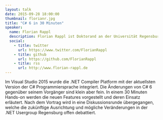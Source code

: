 ```yaml
---
layout: talk
date: 2015-09-28 18:00:00
thumbnail: florianr.jpg
title: "C# 6 in 30 Minuten"
speaker:
  name: Florian Rappl
  description: Florian Rappl ist Doktorand an der Universität Regensburg und promoviert in der theoretischen Physik. Neben High Performance Computing und Webentwicklung ist er auch im Bereich Cliententwicklung unterwegs. An der Universität Regensburg hält Florian regelmäßig Vorlesungen zu den Themen "Programmierung mit C#", "Webapplications mit HTML5, CSS3 und JavaScript" und "Software Design Patterns". Florian ist Microsoft MVP im Bereich Visual C# und CodeProject MVP. 
  social:
    - title: twitter
      url: https://www.twitter.com/FlorianRappl
    - title: github
      url: https://github.com/FlorianRappl
    - title: rss
      url: http://www.florian-rappl.de
---
```

Im Visual Studio 2015 wurde die .NET Compiler Platform mit der aktuellsten Version der C# Programmiersprache integriert. Die Änderungen von C# 6 gegenüber seinem Vorgänger sind klein aber fein. In einem 30 Minuten Hands-on werden die neuen Features vorgestellt und deren Einsatz erläutert. Nach dem Vortrag wird in eine Diskussionsrunde übergegangen, welche die zukünftige Ausrichtung und mögliche Veränderungen in der .NET Usergroup Regensburg offen debattiert.